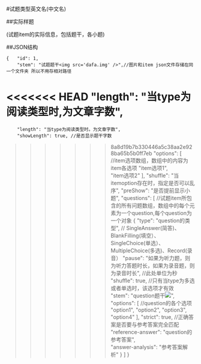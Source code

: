 #试题类型英文名(中文名)

##实际样题

(试题item的实际信息，包括题干，各小题)

##JSON结构

	{	"id": 1,				
		"stem": "试题题干<img src='dafa.img' />",//图片和item json文件存储在同一个文件夹 所以不用存相对路径
<<<<<<< HEAD
		"length": "当type为阅读类型时,为文章字数",
=======
		"length": "当type为阅读类型时。为文章字数",
		"showLength": true, //是否显示题干字数
>>>>>>> 8a8d19b7b330446a5c38aa2e928ba65b5b0ff7eb
		"options": [ 		//item选项数组，数组中的内容为item各选项
			"item选项1",			
			"item选项2"
		],
		"shuffle": "当itemoption存在时，指定是否可以乱序",
		"preShow": "是否提前显示小题",
		"questions": [			//试题item所包含的所有问题数组，数组中的每个元素为一个question,每个question为一个对象
			{
				"type": "question的类型",	// SingleAnswer(简答)、BlankFilling(填空）、SingleChoice(单选）、MultipleChoice(多选)、Record(录音）
				"pause": "如果为听力题，则为听力答题时长，如果为录音题，则为录音时长", //此处单位为秒
				"shuffle": true, //只有当type为多选或者单选时，该选项才有效			
				"stem": "question题干<img src='dafa.img' />",
				"options": [		//question的各个选项
					"option1",
					"option2",
					"option3",
					"option4"
				],
				"strict": true,	//正确答案是否要与参考答案完全匹配
				"reference-answer": "question的参考答案",		
				"answer-analysis": "参考答案解析"
			}
		]
	}
